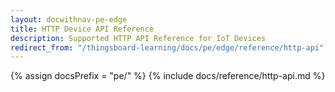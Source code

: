 ```yaml
---
layout: docwithnav-pe-edge
title: HTTP Device API Reference
description: Supported HTTP API Reference for IoT Devices
redirect_from: "/thingsboard-learning/docs/pe/edge/reference/http-api"
---
```


{% assign docsPrefix = "pe/" %}
{% include docs/reference/http-api.md %}
